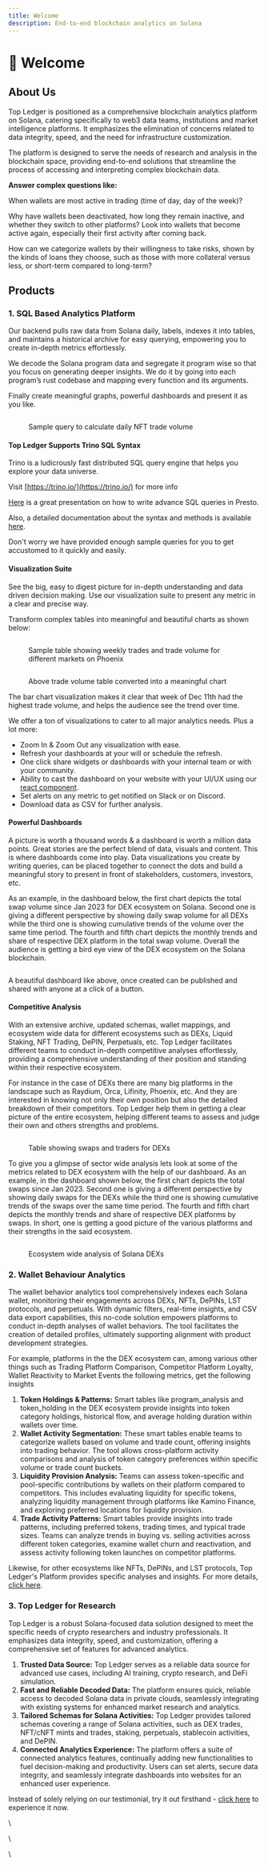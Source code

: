 ```yaml
---
title: Welcome
description: End-to-end blockchain analytics on Solana
---
```


# 👋 Welcome

## About Us

Top Ledger is positioned as a comprehensive blockchain analytics platform on Solana, catering specifically to web3 data teams, institutions and market intelligence platforms. It emphasizes the elimination of concerns related to data integrity, speed, and the need for infrastructure customization.

The platform is designed to serve the needs of research and analysis in the blockchain space, providing end-to-end solutions that streamline the process of accessing and interpreting complex blockchain data.

**Answer complex questions like:**

When wallets are most active in trading (time of day, day of the week)?

Why have wallets been deactivated, how long they remain inactive, and whether they switch to other platforms? Look into wallets that become active again, especially their first activity after coming back.

How can we categorize wallets by their willingness to take risks, shown by the kinds of loans they choose, such as those with more collateral versus less, or short-term compared to long-term?

## Products

### 1. SQL Based Analytics Platform

Our backend pulls raw data from Solana daily, labels, indexes it into tables, and maintains a historical archive for easy querying, empowering you to create in-depth metrics effortlessly.

We decode the Solana program data and segregate it program wise so that you focus on generating deeper insights. We do it by going into each program’s rust codebase and mapping every function and its arguments.

Finally create meaningful graphs, powerful dashboards and present it as you like.

<figure><img src=".gitbook/assets/Screenshot 2024-02-23 at 6.08.37 PM.png" alt=""><figcaption><p>Sample query to calculate daily NFT trade volume</p></figcaption></figure>

#### Top Ledger Supports Trino SQL Syntax

Trino is a ludicrously fast distributed SQL query engine that helps you explore your data universe.

Visit [https://trino.io/](https://trino.io/) for more info

[Here](https://www.starburst.io/wp-content/uploads/2020/07/Presto-Training-Series-Advanced-SQL-Features-in-Presto.pdf) is a great presentation on how to write advance SQL queries in Presto.

Also, a detailed documentation about the syntax and methods is available [here](https://trino.io/docs/current/).

Don't worry we have provided enough sample queries for you to get accustomed to it quickly and easily.

#### Visualization Suite

See the big, easy to digest picture for in-depth understanding and data driven decision making. Use our visualization suite to present any metric in a clear and precise way.

Transform complex tables into meaningful and beautiful charts as shown below:&#x20;

<figure><img src=".gitbook/assets/Screenshot 2024-02-23 at 6.28.02 PM.png" alt=""><figcaption><p>Sample table showing weekly trades and trade volume for different markets on Phoenix</p></figcaption></figure>

<figure><img src=".gitbook/assets/Screenshot 2024-02-23 at 6.34.15 PM.png" alt=""><figcaption><p>Above trade volume table converted into a meaningful chart</p></figcaption></figure>

The bar chart visualization makes it clear that week of Dec 11th  had the highest trade volume, and helps the audience see the trend over time.

We offer a ton of visualizations to cater to all major analytics needs. Plus a lot more:

* Zoom In & Zoom Out any visualization with ease.
* Refresh your dashboards at your will or schedule the refresh.
* One click share widgets or dashboards with your internal team or with your community.
* Ability to cast the dashboard on your website with your UI/UX  using our [react component](developer-docs/integrate-topledger-dashboards.md).
* Set alerts on any metric to get notified on Slack or on Discord.
* Download data as CSV for further analysis.

#### Powerful Dashboards

A picture is worth a thousand words & a dashboard is worth a million data points. Great stories are the perfect blend of data, visuals and content. This is where dashboards come into play. Data visualizations you create by writing queries, can be placed together to connect the dots and build a meaningful story to present in front of stakeholders, customers, investors, etc.

As an example, in the dashboard below, the first chart depicts the total swap volume since Jan 2023 for DEX ecosystem on Solana. Second one is giving a different perspective by showing daily swap volume for all DEXs while the third one is showing cumulative trends of the volume over the same time period. The fourth and fifth chart depicts the monthly trends and share of respective DEX platform in the total swap volume.  Overall the audience is getting a bird eye view of the DEX ecosystem on the Solana blockchain.

<figure><img src=".gitbook/assets/Screenshot 2024-02-23 at 6.37.49 PM.png" alt=""><figcaption></figcaption></figure>

A beautiful dashboard like above, once created can be published and shared with anyone at a click of a button.

#### Competitive Analysis

With an extensive archive, updated schemas,  wallet mappings, and ecosystem wide data for different ecosystems such as DEXs, Liquid Staking, NFT Trading, DePIN, Perpetuals, etc. Top Ledger facilitates different teams to conduct in-depth competitive analyses effortlessly, providing a comprehensive understanding of their position and standing within their respective ecosystem.

For instance in the case of DEXs there are many big platforms in the landscape such as Raydium, Orca,  Lifinity, Phoenix, etc. And they are interested in knowing not only their own position but also the detailed breakdown of their competitors. Top Ledger help them in getting a clear picture of the entire ecosystem, helping different teams to assess and judge their own and others strengths and problems.&#x20;

<figure><img src=".gitbook/assets/Screenshot 2024-02-24 at 5.19.13 PM.png" alt=""><figcaption><p>Table showing swaps and traders for DEXs</p></figcaption></figure>

To give you a glimpse of sector wide analysis lets look at some of  the metrics related to DEX ecosystem with the help of our dashboard. As an example, in the dashboard shown below, the first chart depicts the total swaps since Jan 2023. Second one is giving a different perspective by showing daily swaps for the DEXs while the third one is showing cumulative trends of the swaps over the same time period. The fourth and fifth chart depicts the monthly trends and share of respective DEX platforms by swaps.  In short, one is getting a good picture of the various platforms and their strengths in the said ecosystem.

<figure><img src=".gitbook/assets/Screenshot 2024-02-24 at 5.14.26 PM.png" alt=""><figcaption><p>Ecosystem wide analysis of Solana DEXs</p></figcaption></figure>

### 2. Wallet Behaviour Analytics

The wallet behavior analytics tool comprehensively indexes each Solana wallet, monitoring their engagements across DEXs, NFTs, DePINs, LST protocols, and perpetuals. With dynamic filters, real-time insights, and CSV data export capabilities, this no-code solution empowers platforms to conduct in-depth analyses of wallet behaviors. The tool facilitates the creation of detailed profiles, ultimately supporting alignment with product development strategies.

For example, platforms in the  the DEX ecosystem can, among various other things such as Trading Platform Comparison, Competitor Platform Loyalty, Wallet Reactivity to Market Events  the following metrics, get the following insights

1. **Token Holdings & Patterns:** Smart tables like program\_analysis and token\_holding in the DEX ecosystem provide insights into token category holdings, historical flow, and average holding duration within wallets over time.
2. **Wallet Activity Segmentation:** These smart tables enable teams to categorize wallets based on volume and trade count, offering insights into trading behavior. The tool allows cross-platform activity comparisons and analysis of token category preferences within specific volume or trade count buckets.
3. **Liquidity Provision Analysis:** Teams can assess token-specific and pool-specific contributions by wallets on their platform compared to competitors. This includes evaluating liquidity for specific tokens, analyzing liquidity management through platforms like Kamino Finance, and exploring preferred locations for liquidity provision.
4. **Trade Activity Patterns:** Smart tables provide insights into trade patterns, including preferred tokens, trading times, and typical trade sizes. Teams can analyze trends in buying vs. selling activities across different token categories, examine wallet churn and reactivation, and assess activity following token launches on competitor platforms.

Likewise, for other ecosystems like NFTs, DePINs, and LST protocols, Top Ledger's Platform provides specific analyses and insights. For more details, [click here](https://stitch-shape-34f.notion.site/Wallet-behaviour-analytics-3b3e89e594ec453a8a6b29ff6110eebf).

### 3. Top Ledger for Research

Top Ledger is a robust Solana-focused data solution designed to meet the specific needs of crypto researchers and industry professionals. It emphasizes data integrity, speed, and customization, offering a comprehensive set of features for advanced analytics.

1. **Trusted Data Source:** Top Ledger serves as a reliable data source for advanced use cases, including AI training, crypto research, and DeFi simulation.
2. **Fast and Reliable Decoded Data:** The platform ensures quick, reliable access to decoded Solana data in private clouds, seamlessly integrating with existing systems for enhanced market research and analytics.
3. **Tailored Schemas for Solana Activities:** Top Ledger provides tailored schemas covering a range of Solana activities, such as DEX trades, NFT/cNFT mints and trades, staking, perpetuals, stablecoin activities, and DePIN.
4. **Connected Analytics Experience:** The platform offers a suite of connected analytics features, continually adding new functionalities to fuel decision-making and productivity. Users can set alerts, secure data integrity, and seamlessly integrate dashboards into websites for an enhanced user experience.

Instead of solely relying on our testimonial, try it out firsthand - [click here](https://topledger.xyz/research) to experience it now.

\


\


\












